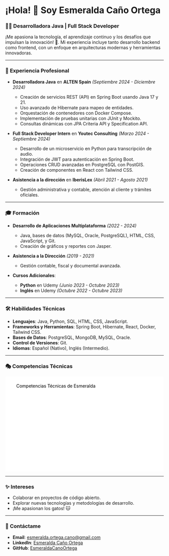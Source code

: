 # ¡Hola! 👋 Soy Esmeralda Caño Ortega

### 👩‍💻 **Desarrolladora Java | Full Stack Developer**

¡Me apasiona la tecnología, el aprendizaje continuo y los desafíos que impulsan la innovación! 🚀. Mi experiencia incluye tanto desarrollo backend como frontend, con un enfoque en arquitecturas modernas y herramientas innovadoras.

---

### 💼 **Experiencia Profesional**
- **Desarrolladora Java** en **ALTEN Spain** *(Septiembre 2024 - Diciembre 2024)*  
  - Creación de servicios REST (API) en Spring Boot usando Java 17 y 21.
  - Uso avanzado de Hibernate para mapeo de entidades.
  - Orquestación de contenedores con Docker Compose.
  - Implementación de pruebas unitarias con JUnit y Mockito.
  - Consultas dinámicas con JPA Criteria API y Specification API.

- **Full Stack Developer Intern** en **Youtec Consulting** *(Marzo 2024 - Septiembre 2024)*  
  - Desarrollo de un microservicio en Python para transcripción de audio.
  - Integración de JWT para autenticación en Spring Boot.
  - Operaciones CRUD avanzadas en PostgreSQL con PostGIS.
  - Creación de componentes en React con Tailwind CSS.

- **Asistencia a la dirección** en **IberisLex** *(Abril 2021 - Agosto 2021)*  
  - Gestión administrativa y contable, atención al cliente y trámites oficiales.

---

### 🎓 **Formación**
- **Desarrollo de Aplicaciones Multiplataforma** *(2022 - 2024)*  
  - Java, bases de datos (MySQL, Oracle, PostgreSQL), HTML, CSS, JavaScript, y Git.
  - Creación de gráficos y reportes con Jasper.
  
- **Asistencia a la Dirección** *(2019 - 2021)*  
  - Gestión contable, fiscal y documental avanzada.

- **Cursos Adicionales**:  
  - **Python** en Udemy *(Junio 2023 - Octubre 2023)*  
  - **Inglés** en Udemy *(Octubre 2022 - Octubre 2023)*

---

### 🛠️ **Habilidades Técnicas**
- **Lenguajes**: Java, Python, SQL, HTML, CSS, JavaScript.
- **Frameworks y Herramientas**: Spring Boot, Hibernate, React, Docker, Tailwind CSS.
- **Bases de Datos**: PostgreSQL, MongoDB, MySQL, Oracle.
- **Control de Versiones**: Git.
- **Idiomas**: Español (Nativo), Inglés (Intermedio).

---

### 🎭 Competencias Técnicas

<div align="center">
    <svg xmlns="http://www.w3.org/2000/svg" viewBox="0 0 720 432" width="100%" height="auto">
        <!-- Aquí va el contenido SVG real -->
        <rect width="720" height="432" fill="white"/>
        <g>
            <text x="50" y="50" font-size="20" fill="black">Competencias Técnicas de Esmeralda</text>
            <!-- Agrega aquí elementos visuales que representen los datos -->
        </g>
    </svg>
</div>

---

### ✨ **Intereses**
- Colaborar en proyectos de código abierto.
- Explorar nuevas tecnologías y metodologías de desarrollo.
- ¡Me apasionan los gatos! 🐱

---

### 📧 **Contáctame**
- **Email**: [esmeralda.ortega.cano@gmail.com](mailto:esmeralda.ortega.cano@gmail.com)
- **LinkedIn**: [Esmeralda Caño Ortega](http://www.linkedin.com/in/esmeralda-ca%25C3%25B1o-ortega-2b807a205)
- **GitHub**: [EsmeraldaCanoOrtega](https://github.com/EsmeraldaCanoOrtega)

